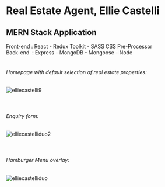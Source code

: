 <h1>Real Estate Agent, Ellie Castelli</h1>

<h2>MERN Stack Application</h2>
Front-end : React - Redux Toolkit - SASS CSS Pre-Processor<br>
Back-end&nbsp;  : Express - MongoDB - Mongoose - Node<br><br>


<h6>Homepage with default selection of real estate properties:</h6>

![elliecastelli9](https://user-images.githubusercontent.com/38325801/185565594-6ac60926-d914-48b0-beaa-8d09db70eb68.png)<br><br><br>

<h6>Enquiry form:</h6>

![elliecastelliduo2](https://user-images.githubusercontent.com/38325801/185565545-ab3a1cb4-5f8f-4695-bcf6-ee27a8d84f9f.png)<br><br><br>

<h6>Hamburger Menu overlay:</h6>

![elliecastelliduo](https://user-images.githubusercontent.com/38325801/182094619-bb703d6e-f94d-456b-a89b-809455d63204.png)<br><br><br>